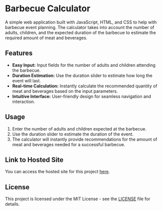 # Barbecue Calculator

A simple web application built with JavaScript, HTML, and CSS to help with barbecue event planning. The calculator takes into account the number of adults, children, and the expected duration of the barbecue to estimate the required amount of meat and beverages.

## Features

- **Easy Input:** Input fields for the number of adults and children attending the barbecue.
- **Duration Estimation:** Use the duration slider to estimate how long the event will last.
- **Real-time Calculation:** Instantly calculate the recommended quantity of meat and beverages based on the input parameters.
- **Intuitive Interface:** User-friendly design for seamless navigation and interaction.

## Usage

1. Enter the number of adults and children expected at the barbecue.
2. Use the duration slider to estimate the duration of the event.
3. The calculator will instantly provide recommendations for the amount of meat and beverages needed for a successful barbecue.

## Link to Hosted Site

You can access the hosted site for this project [here](https://gilscheiffer.github.io/Barbecue-Calculator/).

## License

This project is licensed under the MIT License - see the [LICENSE](LICENSE) file for details.
